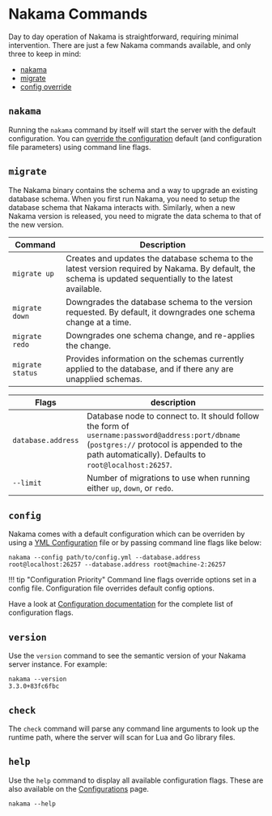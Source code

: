 # Nakama Commands

Day to day operation of Nakama is straightforward, requiring minimal intervention. There are just a few Nakama commands available, and only three to keep in mind:

* [nakama](#nakama)
* [migrate](#migrate)
* [config override](#config)

## `nakama`

Running the `nakama` command by itself will start the server with the default configuration. You can [override the configuration](#config) default (and configuration file parameters) using command line flags.

## `migrate`

The Nakama binary contains the schema and a way to upgrade an existing database schema. When you first run Nakama, you need to setup the database schema that Nakama interacts with. Similarly, when a new Nakama version is released, you need to migrate the data schema to that of the new version.

| Command          | Description
| -------          | -----------
| `migrate up`     | Creates and updates the database schema to the latest version required by Nakama. By default, the schema is updated sequentially to the latest available.
| `migrate down`   | Downgrades the database schema to the version requested. By default, it downgrades one schema change at a time.
| `migrate redo`   | Downgrades one schema change, and re-applies the change.
| `migrate status` | Provides information on the schemas currently applied to the database, and if there any are unapplied schemas.

| Flags              | description
| -----              | -----------
| `database.address` | Database node to connect to. It should follow the form of `username:password@address:port/dbname` (`postgres://` protocol is appended to the path automatically). Defaults to `root@localhost:26257`.
| `--limit`          | Number of migrations to use when running either `up`, `down`, or `redo`.

<!--
## `doctor`

Nakama ships with a built-in diagnostic tool which is particularly useful when you need support or otherwise are looking to diagnose an issue.

Running `nakama doctor` generates a report that details the server's configuration and environment. By default, the diagnostic tool looks for a Nakama node to connect to on the local machine, but this can be changed:

| Flags     | description
| -----     | -----------
| `host`    | The host running the Nakama instance you want to diagnose. Default value is `127.0.0.1`.
| `limit`   | Dashboard port used by nakama. Default value is 7351.
-->
## `config`

Nakama comes with a default configuration which can be overriden by using a [YML Configuration](configuration.md) file or by passing command line flags like below:

```shell
nakama --config path/to/config.yml --database.address root@localhost:26257 --database.address root@machine-2:26257
```

!!! tip "Configuration Priority"
    Command line flags override options set in a config file. Configuration file overrides default config options.

Have a look at [Configuration documentation](configuration.md#server-configuration) for the complete list of configuration flags.

## `version`

Use the `version` command to see the semantic version of your Nakama server instance. For example:

```shell
nakama --version
3.3.0+83fc6fbc
```

## `check`

The `check` command will parse any command line arguments to look up the runtime path, where the server will scan for Lua and Go library files.

## `help`

Use the `help` command to display all available configuration flags. These are also available on the [Configurations](configuration.md) page.

```shell
nakama --help
```
